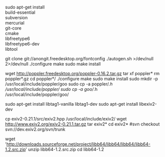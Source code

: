 sudo apt-get install \
  build-essential \
  subversion \
  mercurial \
  git-core \
  cmake \
  libfreetype6 \
  libfreetype6-dev \
  libtool


git clone git://anongit.freedesktop.org/fontconfig
./autogen.sh >/dev/null 2>/dev/null
./configure
make
sudo make install


wget http://poppler.freedesktop.org/poppler-0.16.2.tar.gz
tar xf poppler*
rm poppler*.gz
cd poppler*/
./configure
make
sudo make install
sudo mkdir -p /usr/local/include/poppler/goo
sudo cp -a poppler/*.h /usr/local/include/poppler/
sudo cp -a goo/*.h /usr/local/include/poppler/goo/


sudo apt-get install libtag1-vanilla libtag1-dev
sudo apt-get install libexiv2-dev

cp exiv2-0.21.1/src/exiv2.hpp /usr/local/include/exiv2/
wget http://www.exiv2.org/exiv2-0.21.1.tar.gz
tar exiv2*
cd exiv2*
#svn checkout svn://dev.exiv2.org/svn/trunk

wget 'http://downloads.sourceforge.net/project/libb64/libb64/libb64/libb64-1.2.src.zip'
unzip libb64-1.2.src.zip
cd libb64-1.2


